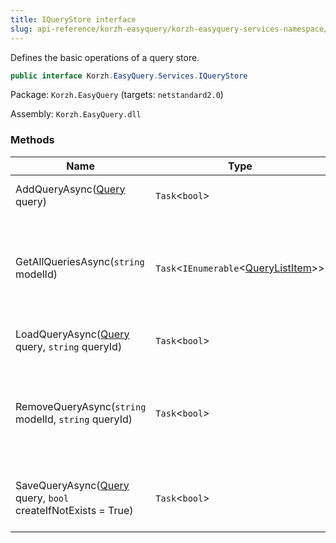 ```yaml
---
title: IQueryStore interface
slug: api-reference/korzh-easyquery/korzh-easyquery-services-namespace/iquerystore-interface
---
```


Defines the basic operations of a query store.
```csharp
public interface Korzh.EasyQuery.Services.IQueryStore

```
Package: `Korzh.EasyQuery` (targets: `netstandard2.0`)

Assembly: `Korzh.EasyQuery.dll`

### Methods

| Name | Type | Description | 
| --- | --- | --- | 
| AddQueryAsync([Query](//easyquery/docs/api-reference/korzh-easyquery/korzh-easyquery-namespace/query-class) query) | `Task`&lt;`bool`&gt; | Adds a new query to the storage. | 
| GetAllQueriesAsync(`string` modelId) | `Task`&lt;`IEnumerable`&lt;[QueryListItem](//easyquery/docs/api-reference/korzh-easyquery/korzh-easyquery-services-namespace/querylistitem-class)&gt;&gt; | Gets the list of all queries available in the storage for the specified model. | 
| LoadQueryAsync([Query](//easyquery/docs/api-reference/korzh-easyquery/korzh-easyquery-namespace/query-class) query, `string` queryId) | `Task`&lt;`bool`&gt; | Loads the query from the storage | 
| RemoveQueryAsync(`string` modelId, `string` queryId) | `Task`&lt;`bool`&gt; | Removes from the storage the query specified by model ID and query ID. | 
| SaveQueryAsync([Query](//easyquery/docs/api-reference/korzh-easyquery/korzh-easyquery-namespace/query-class) query, `bool` createIfNotExists = True) | `Task`&lt;`bool`&gt; | Saves the query passed in the parameter. |